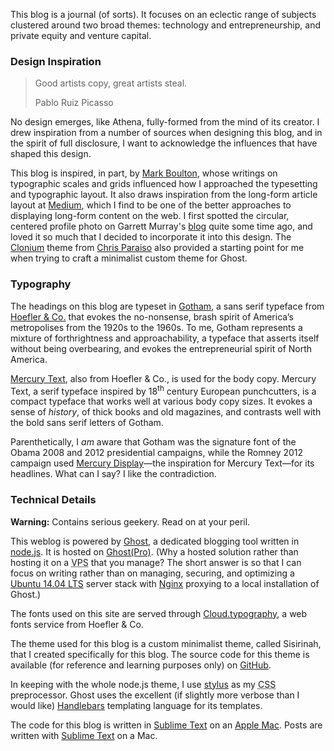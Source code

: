<p class="lede">This blog is a journal (of sorts). It focuses on an eclectic range of subjects clustered around two broad themes: technology and entrepreneurship, and private equity and venture capital.</p>

### Design Inspiration

> Good artists copy, great artists steal.
> <footer><span class="author">Pablo Ruiz Picasso</span></footer>

No design emerges, like Athena, fully-formed from the mind of its creator. I drew inspiration from a number of sources when designing this blog, and in the spirit of full disclosure, I want to acknowledge the influences that have shaped this design.

This blog is inspired, in part, by [Mark Boulton](http://www.markboulton.co.uk/), whose writings on typographic scales and grids influenced how I approached the typesetting and typographic layout. It also draws inspiration from the long-form article layout at [Medium](http://medium.com/), which I find to be one of the better approaches to displaying long-form content on the web. I first spotted the circular, centered profile photo on Garrett Murray's [blog](http://log.maniacalrage.net/) quite some time ago, and loved it so much that I decided to incorporate it into this design. The [Clonium](https://github.com/cparaiso/clonium/) theme from [Chris Paraiso](http://chrisparai.so/) also provided a starting point for me when trying to craft a minimalist custom theme for Ghost. 

### Typography 

The headings on this blog are typeset in [Gotham](http://www.typography.com/fonts/gotham/overview/), a sans serif typeface from [Hoefler & Co.](http://www.typography.com/) that evokes the no-nonsense, brash spirit of America’s metropolises from the 1920s to the 1960s.  To me, Gotham represents a mixture of forthrightness and approachability, a typeface that asserts itself without being overbearing, and evokes the entrepreneurial spirit of North America.

[Mercury Text](http://www.typography.com/fonts/mercury-text/overview/), also from Hoefler & Co., is used for the body copy. Mercury Text, a serif typeface  inspired by 18<sup>th</sup> century European punchcutters, is a compact typeface that works well at various body copy sizes. It evokes a sense of *history*, of thick books and old magazines, and contrasts well with the bold sans serif letters of Gotham. 

Parenthetically, I _am_ aware that Gotham was the signature font of the Obama 2008 and 2012 presidential campaigns, while the Romney 2012 campaign used [Mercury Display](http://www.typography.com/fonts/mercury-display/overview/)—the inspiration for Mercury Text—for its headlines. What can I say? I like the contradiction. 

### Technical Details 

**Warning:** Contains serious geekery. Read on at your peril.

This weblog is powered by [Ghost](https://ghost.org/), a dedicated blogging tool written in [node.js](http://nodejs.org). It is hosted on [Ghost(Pro)](https://ghost.org/pricing/). (Why a hosted solution rather than hosting it on a <abbr title="Virtual Private Server">VPS</abbr> that you manage? The short answer is so that I can focus on writing rather than on managing, securing, and optimizing a [Ubuntu 14.04 LTS](http://www.ubuntu.com/server) server stack with [Nginx](http://nginx.org) proxying to a local installation of Ghost.)  

The fonts used on this site are served through [Cloud.typography](http://www.typography.com/cloud/welcome/), a web fonts service from Hoefler & Co.

The theme used for this blog is a custom minimalist theme, called Sisirinah, that I created specifically for this blog. The source code for this theme is available (for reference and learning purposes only) on [GitHub](https://github.com/lucasktlee/sisirinah).

In keeping with the whole node.js theme, I use [stylus](http://learnboost.github.io/stylus/) as my <abbr title="Cascading Style Sheets">CSS</abbr> preprocessor. Ghost uses the excellent (if slightly more verbose than I would like) [Handlebars](http://handlebarsjs.com) templating language for its templates. 

The code for this blog is written in [Sublime Text](http://www.sublimetext.com/) on an [Apple Mac](http://www.apple.com/mac/). Posts are written with [Sublime Text](http://www.sublimetext.com/) on a Mac. 